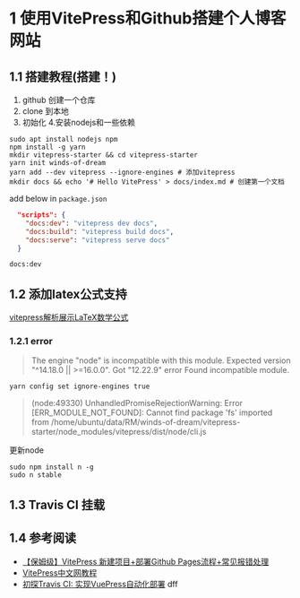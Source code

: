 # 1 使用VitePress和Github搭建个人博客网站

## 1.1 搭建教程(搭建！)
1. github 创建一个仓库
2. clone 到本地
3. 初始化 
4.安装nodejs和一些依赖
```shell
sudo apt install nodejs npm
npm install -g yarn
mkdir vitepress-starter && cd vitepress-starter
yarn init winds-of-dream
yarn add --dev vitepress --ignore-engines # 添加vitepress
mkdir docs && echo '# Hello VitePress' > docs/index.md # 创建第一个文档
```
add below in `package.json`
```json
  "scripts": {
    "docs:dev": "vitepress dev docs",
    "docs:build": "vitepress build docs",
    "docs:serve": "vitepress serve docs"
  }

```
```shell
docs:dev
```
## 1.2 添加latex公式支持
[vitepress解析展示LaTeX数学公式](https://blog.csdn.net/woaidouya123/article/details/127275642)
### 1.2.1 error

> The engine "node" is incompatible with this module. Expected version "^14.18.0 || >=16.0.0". Got "12.22.9"
error Found incompatible module.

```shell
yarn config set ignore-engines true
```

> (node:49330) UnhandledPromiseRejectionWarning: Error [ERR_MODULE_NOT_FOUND]: Cannot find package 'fs' imported from /home/ubuntu/data/RM/winds-of-dream/vitepress-starter/node_modules/vitepress/dist/node/cli.js

更新node
```shell
sudo npm install n -g
sudo n stable
```
## 1.3 Travis CI 挂载
## 1.4 参考阅读
+ [【保姆级】VitePress 新建项目+部署Github Pages流程+常见报错处理](https://zhuanlan.zhihu.com/p/562139569)
+ [VitePress中文网教程](https://vitejs.cn/vitepress/guide/deploy.html#%E6%9E%84%E5%BB%BA%E6%96%87%E6%A1%A3)
+ [初探Travis CI: 实现VuePress自动化部署](https://www.olumel.top/docs/front-end-engineering/travis-ci-for-vuepress/)
dff

